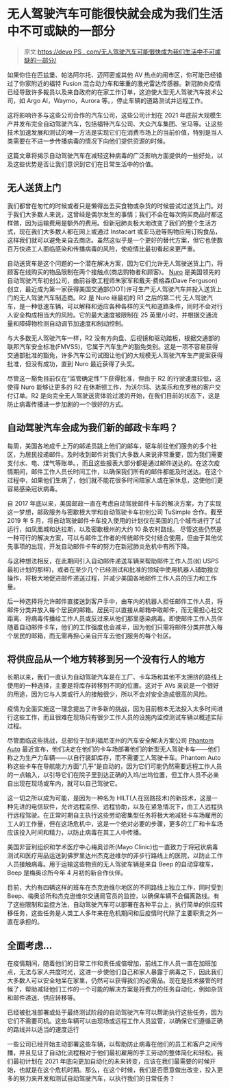 # 无人驾驶汽车可能很快就会成为我们生活中不可或缺的一部分

> 原文:[https://devo PS . com/无人驾驶汽车可能很快成为我们生活中不可或缺的一部分/](https://devops.com/driverless-cars-may-become-an-integral-part-of-our-lives-soon/)

如果你住在匹兹堡、帕洛阿尔托、迈阿密或其他 AV 热点的闹市区，你可能已经错过了你家附近的福特 Fusion 混合动力车和笨重的激光雷达传感器。新冠肺炎疫情已经导致许多裁员以及来自政府的在家工作订单，这迫使大型无人驾驶汽车技术公司，如 Argo AI，Waymo，Aurora 等。，停止车辆的道路测试并远程工作。

这将影响许多与这些公司合作的汽车公司，这些公司计划在 2021 年底前大规模生产并发布完全自动驾驶汽车，包括福特汽车公司、大众汽车集团、宝马等。让这些技术加速发展和测试的唯一方法是实现它们在消费市场上的当前价值，特别是当人类需要在不进一步传播病毒的情况下向他们提供资源的时候。

这篇文章将揭示自动驾驶汽车在减轻这种病毒的广泛影响方面提供的一些好处，以及这些优势是否让我们意识到它们在日常生活中的价值。

## **无人送货上门**

我们都曾在匆忙的时候或者只是懒得出去买食物或杂货的时候尝试过送货上门。对于我们大多数人来说，这曾经是偶尔发生的事情；我们不会在每次购买商品时都这样做，因为运输费用是额外的费用。但新冠肺炎极大地改变了我们的整个生活方式，现在我们大多数人都在网上或通过 Instacart 或亚马逊等购物应用订购食品，这样我们就可以避免亲自去商店。虽然这似乎是一个更好的替代方案，但它也使数百万快递工人面临感染和传播病毒的风险，使疫情比最初看起来更严重。

自动送货车是这个问题的一个潜在解决方案，因为它们允许无人驾驶送货上门，将顾客在线购买的物品限制在两个接触点(商店购物者和顾客)。 [Nuro](https://www.theverge.com/2020/2/6/21125358/nuro-self-driving-delivery-robot-r2-fmvss-exemption) 是美国领先的自动驾驶汽车初创公司，由前谷歌工程师朱家军和戴夫·费格森(Dave Ferguson)创立，最近成为第一家获得美国交通部(DOT)许可生产无人驾驶汽车并投入送货上门的无人驾驶汽车制造商。R2 是 Nuro 继最初的 R1 之后的第二代 无人驾驶汽车，是一种低速车辆，可以解释和适应各种各样的天气和道路条件，同时不会对行人安全构成相当大的风险。它的最大速度被限制在 25 英里/小时，并根据交通流量和障碍物检测自动调节加速度和制动控制。

与大多数无人驾驶汽车一样，R2 没有方向盘、后视镜和驱动踏板，根据交通部的联邦汽车安全标准(FMVSS)，它属于汽车生产的豁免类别。这是一项不容易获得交通部批准的豁免，许多汽车公司试图让他们的大规模无人驾驶汽车生产提案获得批准，但没有成功，直到 Nuro 最近获得了头奖。

尽管这一豁免目前仅在“监管确定性”下获得批准，但由于 R2 的行驶速度较低，这使得 Nuro 能够让更多的 R2 在休斯顿工作，为沃尔玛、达美乐和克罗格的客户交付订单。R2 是向完全无人驾驶送货体验过渡的开始，在我们目前的状态下，这是防止病毒传播进一步加剧的一个很好的方式。

## 自动驾驶汽车会成为我们新的邮政卡车吗？

每周，美国各地成千上万的邮递员跳上他们的邮车，驱车前往他们服务的多个社区，为居民投递邮件。及时收到邮件对我们大多数人来说非常重要，因为我们需要支付水、电、煤气等账单。，而且这些报表大部分都是通过邮件送达的。在这次疫情期间，邮件工作人员长时间工作，以确保我们所有的邮件都能及时送达。在这个过程中，如果他们生病了，他们就不能花很多时间陪家人或在家休息，这使他们更容易感染冠状病毒。

自 2017 年底以来，美国邮政一直在考虑自动驾驶邮件卡车的解决方案，为了实现这一梦想，邮政服务与密歇根大学和自动驾驶卡车初创公司 TuSimple 合作。截至 2019 年 5 月，将自动驾驶邮件卡车投入使用的计划仅在美国的几个城市进行了试运行，如凤凰城和达拉斯，以及密歇根州的大约 10 条农村路线。 尽管这些仍然是一种可行的解决方案，可以与邮件工作者的传统邮件交付结合使用，但由于其他优先事项的出现，开发自动邮件卡车的努力在新冠肺炎危机中有所下降。

与这种想法相反，在此期间引入自动邮件递送车辆来帮助邮件工作人员(如 USPS 最初计划的那样)，或者在至少几个已经测试和批准的领域中使用机器人辅助独立操作，将极大地促进邮件递送过程，并减少美国各地邮件工作人员的压力和工作量。

后一种选择将允许邮件直接送到客户手中，由车内的机器人担任邮件工作人员，将邮件分类并放入每个居民的邮箱。居民可以直接从邮箱中取邮件，而无需担心社交距离、将病毒传播给工作人员或反过来从他们那里感染病毒。即使邮件工作人员伴随着自动邮件卡车，他们的工作强度也会减半，因为他们只需将邮件分类并放入每个居民的邮箱，而无需再担心亲自开车去他们服务的每个社区。

## **将供应品从一个地方转移到另一个没有行人的地方**

长期以来，我们一直认为自动驾驶汽车是在工厂、卡车场和其他不太拥挤的路线上使用的一种选择，主要是将库存转移到不同的位置。这对于 AVs 来说是一个很好的用途，因为它与人类或行人的接触很少，所以不会对安全造成很高的风险。

疫情为全面实施这一理念提出了许多新的挑战，因为目前根本无法投入太多时间进行这些工作，而且很难在现场只有很少工作人员的设施内监控测试车辆以概述实际过程。

尽管面临这些挑战，总部位于加利福尼亚州的汽车安全解决方案公司 [Phantom Auto](https://www.forbes.com/sites/sebastianblanco/2020/03/13/phantom-auto-readies-autonomous-vehicles-for-delivery-center-work/#6f91e114f102) 最近宣布，他们决定在他们的卡车场部署他们的新型无人驾驶卡车——他们称之为生产力车辆——以自行装卸库存，而不需要工人驾驶卡车。Phantom Auto 称这些卡车在导航能力方面“几乎”是自动的，因为它们可能仍然需要远程工作人员的一点输入，以引导它们在院子里到达正确的入坞/出坞位置，但工作人员不必亲自出现在现场或车内，就可以自己驾驶它。

这一切之所以成为可能，是因为一种名为 HILT(人在回路技术)的新技术，这是一种先进的电信软件，允许远程监控、远程协助，以及在紧急情况下，由工人远程执行远程驾驶。在正常时期自主执行这些劳动密集型任务将极大地减轻卡车场雇用的工人的工作量，但在这场危机中，这是一个绝对必要的步骤，更多的工厂和卡车场应该投入时间和精力，以防止病毒在其工人中传播。

美国非营利组织和学术医疗中心梅奥诊所(Mayo Clinic)也一直致力于将冠状病毒测试和医疗用品运送到佛罗里达州杰克逊维尔的非步行路线上的医院，以防止工作人员接触病毒。用于运输这些物资的无人驾驶车辆是来自 Beep 的自动穿梭车，Beep 是梅奥诊所今年 4 月初的新合作伙伴。

目前，大约有四辆这样的班车在杰克逊维尔地区的不同路线上独立工作，同时受到 Beep、梅奥诊所和杰克逊维尔交通局官员的监控，以确保车辆不会偏离路线。有了这些限制和监控方法，自动驾驶汽车可以部署在各种平台上，执行简单的供应转移任务，这些任务是人类工人多年来在危机期间和后疫情时代除了主要职责之外一直在承担的。

## **全面考虑…**

在疫情期间，随着他们的日常工作和责任成倍增加，前线工作人员一直在加班加点，无法与家人共度时光，这进一步使他们自己和家人暴露于病毒之下，因此我们大多数人可以安全地呆在家里，仍然可以获得我们的必需品。现在是技术接管的时候了，帮助减轻他们工作的一个可能的解决方案是将费力的任务自动化，例如杂货和邮件递送、供应转移等。

已经被批准部署或处于最终测试阶段的自动驾驶汽车可以帮助执行这些任务，因为它们不需要司机。这些车辆可以由现场或远程工作人员监管，以确保它们遵循正确的路线并以适当的速度运行

一些公司已经开始主动部署这些车辆，以帮助防止病毒在他们的员工和客户之间传播，并且见证了自动化流程相对于他们最初雇用的手工劳动的整体简化和轻松。我们最初计划在 2021 年底向更加自动化的未来转变，应该在我们最需要的时候开始，也就是在这个危机时期。那么，在这个时候，我们是否愿意做出改变，投入更多的努力来开发和测试自动驾驶汽车，以执行我们的日常任务？